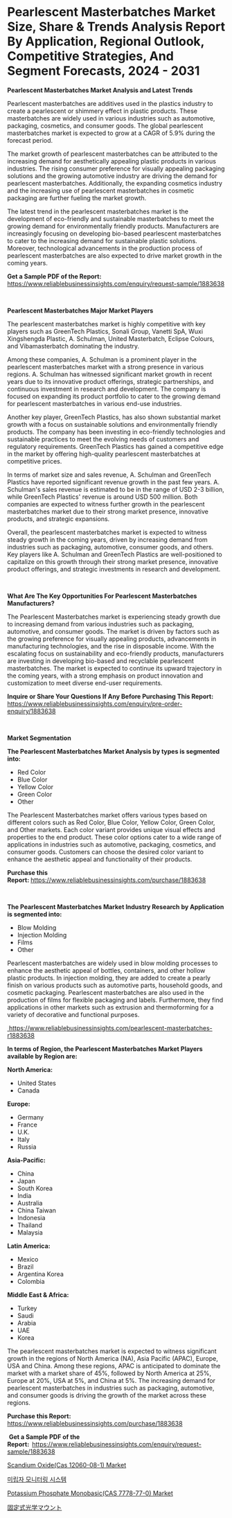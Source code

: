 <p><h1>Pearlescent Masterbatches Market Size, Share & Trends Analysis Report By Application, Regional Outlook, Competitive Strategies, And Segment Forecasts, 2024 - 2031</h1></p><p><strong>Pearlescent Masterbatches Market Analysis and Latest Trends</strong></p>
<p><p>Pearlescent masterbatches are additives used in the plastics industry to create a pearlescent or shimmery effect in plastic products. These masterbatches are widely used in various industries such as automotive, packaging, cosmetics, and consumer goods. The global pearlescent masterbatches market is expected to grow at a CAGR of 5.9% during the forecast period. </p><p>The market growth of pearlescent masterbatches can be attributed to the increasing demand for aesthetically appealing plastic products in various industries. The rising consumer preference for visually appealing packaging solutions and the growing automotive industry are driving the demand for pearlescent masterbatches. Additionally, the expanding cosmetics industry and the increasing use of pearlescent masterbatches in cosmetic packaging are further fueling the market growth.</p><p>The latest trend in the pearlescent masterbatches market is the development of eco-friendly and sustainable masterbatches to meet the growing demand for environmentally friendly products. Manufacturers are increasingly focusing on developing bio-based pearlescent masterbatches to cater to the increasing demand for sustainable plastic solutions. Moreover, technological advancements in the production process of pearlescent masterbatches are also expected to drive market growth in the coming years.</p></p>
<p><strong>Get a Sample PDF of the Report:&nbsp;</strong> <a href="https://www.reliablebusinessinsights.com/enquiry/request-sample/1883638">https://www.reliablebusinessinsights.com/enquiry/request-sample/1883638</a></p>
<p>&nbsp;</p>
<p><strong>Pearlescent Masterbatches Major Market Players</strong></p>
<p><p>The pearlescent masterbatches market is highly competitive with key players such as GreenTech Plastics, Sonali Group, Vanetti SpA, Wuxi Xingshengda Plastic, A. Schulman, United Masterbatch, Eclipse Colours, and Vibamasterbatch dominating the industry.</p><p>Among these companies, A. Schulman is a prominent player in the pearlescent masterbatches market with a strong presence in various regions. A. Schulman has witnessed significant market growth in recent years due to its innovative product offerings, strategic partnerships, and continuous investment in research and development. The company is focused on expanding its product portfolio to cater to the growing demand for pearlescent masterbatches in various end-use industries.</p><p>Another key player, GreenTech Plastics, has also shown substantial market growth with a focus on sustainable solutions and environmentally friendly products. The company has been investing in eco-friendly technologies and sustainable practices to meet the evolving needs of customers and regulatory requirements. GreenTech Plastics has gained a competitive edge in the market by offering high-quality pearlescent masterbatches at competitive prices.</p><p>In terms of market size and sales revenue, A. Schulman and GreenTech Plastics have reported significant revenue growth in the past few years. A. Schulman's sales revenue is estimated to be in the range of USD 2-3 billion, while GreenTech Plastics' revenue is around USD 500 million. Both companies are expected to witness further growth in the pearlescent masterbatches market due to their strong market presence, innovative products, and strategic expansions.</p><p>Overall, the pearlescent masterbatches market is expected to witness steady growth in the coming years, driven by increasing demand from industries such as packaging, automotive, consumer goods, and others. Key players like A. Schulman and GreenTech Plastics are well-positioned to capitalize on this growth through their strong market presence, innovative product offerings, and strategic investments in research and development.</p></p>
<p>&nbsp;</p>
<p><strong>What Are The Key Opportunities For Pearlescent Masterbatches Manufacturers?</strong></p>
<p><p>The Pearlescent Masterbatches market is experiencing steady growth due to increasing demand from various industries such as packaging, automotive, and consumer goods. The market is driven by factors such as the growing preference for visually appealing products, advancements in manufacturing technologies, and the rise in disposable income. With the escalating focus on sustainability and eco-friendly products, manufacturers are investing in developing bio-based and recyclable pearlescent masterbatches. The market is expected to continue its upward trajectory in the coming years, with a strong emphasis on product innovation and customization to meet diverse end-user requirements.</p></p>
<p><strong>Inquire or Share Your Questions If Any Before Purchasing This Report:</strong> <a href="https://www.reliablebusinessinsights.com/enquiry/pre-order-enquiry/1883638">https://www.reliablebusinessinsights.com/enquiry/pre-order-enquiry/1883638</a></p>
<p>&nbsp;</p>
<p><strong>Market Segmentation</strong></p>
<p><strong>The Pearlescent Masterbatches Market Analysis by types is segmented into:</strong></p>
<p><ul><li>Red Color</li><li>Blue Color</li><li>Yellow Color</li><li>Green Color</li><li>Other</li></ul></p>
<p><p>The Pearlescent Masterbatches market offers various types based on different colors such as Red Color, Blue Color, Yellow Color, Green Color, and Other markets. Each color variant provides unique visual effects and properties to the end product. These color options cater to a wide range of applications in industries such as automotive, packaging, cosmetics, and consumer goods. Customers can choose the desired color variant to enhance the aesthetic appeal and functionality of their products.</p></p>
<p><strong>Purchase this Report:&nbsp;</strong><a href="https://www.reliablebusinessinsights.com/purchase/1883638">https://www.reliablebusinessinsights.com/purchase/1883638</a></p>
<p>&nbsp;</p>
<p><strong>The Pearlescent Masterbatches Market Industry Research by Application is segmented into:</strong></p>
<p><ul><li>Blow Molding</li><li>Injection Molding</li><li>Films</li><li>Other</li></ul></p>
<p><p>Pearlescent masterbatches are widely used in blow molding processes to enhance the aesthetic appeal of bottles, containers, and other hollow plastic products. In injection molding, they are added to create a pearly finish on various products such as automotive parts, household goods, and cosmetic packaging. Pearlescent masterbatches are also used in the production of films for flexible packaging and labels. Furthermore, they find applications in other markets such as extrusion and thermoforming for a variety of decorative and functional purposes.</p></p>
<p><a href="https://www.reliablebusinessinsights.com/pearlescent-masterbatches-r1883638">&nbsp;https://www.reliablebusinessinsights.com/pearlescent-masterbatches-r1883638</a></p>
<p><strong>In terms of Region, the Pearlescent Masterbatches Market Players available by Region are:</strong></p>
<p>
    <p> <strong> North America: </strong>
        <ul>
            <li>United States</li>
            <li>Canada</li>
        </ul>
        </p> 
    <p> <strong> Europe: </strong>
        <ul>
            <li>Germany</li>
            <li>France</li>
            <li>U.K.</li>
            <li>Italy</li>
            <li>Russia</li>
        </ul>
        </p> 
    <p> <strong> Asia-Pacific: </strong>
        <ul>
            <li>China</li>
            <li>Japan</li>
            <li>South Korea</li>
            <li>India</li>
            <li>Australia</li>
            <li>China Taiwan</li>
            <li>Indonesia</li>
            <li>Thailand</li>
            <li>Malaysia</li>
        </ul>
        </p> 
    <p> <strong> Latin America: </strong>
        <ul>
            <li>Mexico</li>
            <li>Brazil</li>
            <li>Argentina Korea</li>
            <li>Colombia</li>
        </ul>
        </p> 
    <p> <strong> Middle East & Africa: </strong>
        <ul>
            <li>Turkey</li>
            <li>Saudi</li>
            <li>Arabia</li>
            <li>UAE</li>
            <li>Korea</li>
        </ul>
    </p>
    </p>
<p><p>The pearlescent masterbatches market is expected to witness significant growth in the regions of North America (NA), Asia Pacific (APAC), Europe, USA and China. Among these regions, APAC is anticipated to dominate the market with a market share of 45%, followed by North America at 25%, Europe at 20%, USA at 5%, and China at 5%. The increasing demand for pearlescent masterbatches in industries such as packaging, automotive, and consumer goods is driving the growth of the market across these regions.</p></p>
<p><strong>Purchase this Report: </strong><a href="https://www.reliablebusinessinsights.com/purchase/1883638">https://www.reliablebusinessinsights.com/purchase/1883638</a></p>
<p>&nbsp;<strong>Get a Sample PDF of the Report:&nbsp;&nbsp;</strong><a href="https://www.reliablebusinessinsights.com/enquiry/request-sample/1883638">https://www.reliablebusinessinsights.com/enquiry/request-sample/1883638</a></p>
<p><strong></strong></p>
<p><p><a href="https://github.com/vregtldg37/Market-Research-Report-List-1/blob/main/scandium-oxidecas-12060-08-1-market.md">Scandium Oxide(Cas 12060-08-1) Market</a></p><p><a href="https://github.com/brainlyez1/Market-Research-Report-List-1/blob/main/6003815145003.md">미립자 모니터링 시스템</a></p><p><a href="https://github.com/syaifulanwaramsyori/Market-Research-Report-List-1/blob/main/potassium-phosphate-monobasiccas-7778-77-0-market.md">Potassium Phosphate Monobasic(CAS 7778-77-0) Market</a></p><p><a href="https://medium.com/@kelsitorphy644/%E3%82%B0%E3%83%AD%E3%83%BC%E3%83%90%E3%83%AB%E5%9B%BA%E5%AE%9A%E5%85%89%E5%AD%A6%E3%83%9E%E3%82%A6%E3%83%B3%E3%83%88%E5%B8%82%E5%A0%B4%E3%81%AE%E5%8C%85%E6%8B%AC%E7%9A%84%E3%81%AA%E5%88%86%E6%9E%90-%E6%88%90%E9%95%B7%E5%82%BE%E5%90%91%E3%81%A8%E5%B8%82%E5%A0%B4%E4%BA%88%E6%B8%AC-2024%E5%B9%B4-2031%E5%B9%B4-66ad382339e0">固定式光学マウント</a></p></p>